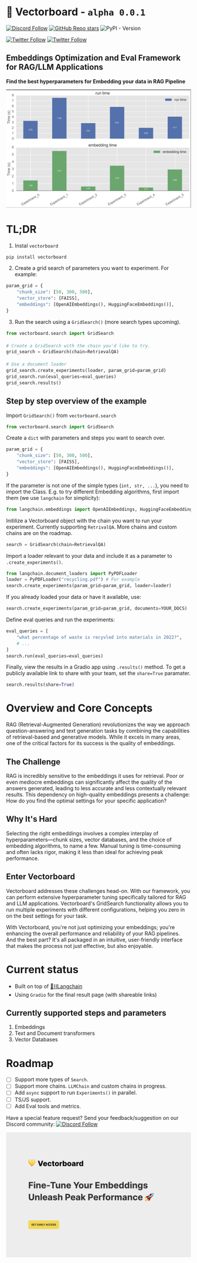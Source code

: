 # 💛 Vectorboard - `alpha 0.0.1`

[![Discord Follow](https://dcbadge.vercel.app/api/server/Ev48fWkbSu?style=flat)](https://discord.gg/Ev48fWkbSu)
[![GitHub Repo stars](https://img.shields.io/github/stars/vectorboard/vectorboard?style=social)](https://github.com/vectorboard/vectorboard)
![PyPI - Version](https://img.shields.io/pypi/v/vectorboard?style=social)

[![Twitter Follow](https://img.shields.io/twitter/follow/vectorboard?style=social)](https://twitter.com/vectorboard)
[![Twitter Follow](https://img.shields.io/twitter/follow/thehamedmp?style=social)](https://twitter.com/thehamedmp)

## Embeddings Optimization and Eval Framework for RAG/LLM Applications

**Find the best hyperparameters for Embedding your data in RAG Pipeline**

![vectorboard banner image](docs/images/benchmark.png)

# TL;DR

1. Instal `vectorboard`

```bash
pip install vectorboard
```

2. Create a grid search of parameters you want to experiment. For example:

```python
param_grid = {
    "chunk_size": [50, 300, 500],
    "vector_store": [FAISS],
    "embeddings": [OpenAIEmbeddings(), HuggingFaceEmbeddings()],
}
```

3. Run the search using a `GridSearch()` (more search types upcoming).

```python
from vectorboard.search import GridSearch

# Create a GridSearch with the chain you'd like to try.
grid_search = GridSearch(chain=RetrievalQA)

# Use a document loader
grid_search.create_experiments(loader, param_grid=param_grid)
grid_search.run(eval_queries=eval_queries)
grid_search.results()
```

## Step by step overview of the example

Import `GridSearch()` from `vectorboard.search`

```python
from vectorboard.search import GridSearch
```

Create a `dict` with parameters and steps you want to search over.

```python
param_grid = {
    "chunk_size": [50, 300, 500],
    "vector_store": [FAISS],
    "embeddings": [OpenAIEmbeddings(), HuggingFaceEmbeddings()],
}
```

If the parameter is not one of the simple types (`int, str, ...`), you need to import the Class. E.g. to try different Embedding algorithms, first import them (we use `langchain` for simplicity):

```python
from langchain.embeddings import OpenAIEmbeddings, HuggingFaceEmbeddings
```

Initilize a Vectorboard object with the chain you want to run your experiment. Currently supporting `RetrivalQA`. More chains and custom chains are on the roadmap.

```python
search = GridSearch(chain=RetrievalQA)
```

Import a loader relevant to your data and include it as a parameter to `.create_experiments()`.

```python
from langchain.document_loaders import PyPDFLoader
loader = PyPDFLoader("recycling.pdf") # For example
search.create_experiments(param_grid=param_grid, loader=loader)
```

If you already loaded your data or have it available, use:

```python
search.create_experiments(param_grid=param_grid, documents=YOUR_DOCS)
```

Define eval queries and run the experiments:

```python
eval_queries = [
    "what percentage of waste is recyvled into materials in 2022?",
    # ...
]
search.run(eval_queries=eval_queries)
```

Finally, view the results in a Gradio app using `.results()` method. To get a publicly available link to share with your team, set the `share=True` paramater.

```python
search.results(share=True)
```

# Overview and Core Concepts

RAG (Retrieval-Augmented Generation) revolutionizes the way we approach question-answering and text generation tasks by combining the capabilities of retrieval-based and generative models. While it excels in many areas, one of the critical factors for its success is the quality of embeddings.

## The Challenge

RAG is incredibly sensitive to the embeddings it uses for retrieval. Poor or even mediocre embeddings can significantly affect the quality of the answers generated, leading to less accurate and less contextually relevant results. This dependency on high-quality embeddings presents a challenge: How do you find the optimal settings for your specific application?

## Why It's Hard

Selecting the right embeddings involves a complex interplay of hyperparameters—chunk sizes, vector databases, and the choice of embedding algorithms, to name a few. Manual tuning is time-consuming and often lacks rigor, making it less than ideal for achieving peak performance.

## Enter Vectorboard

Vectorboard addresses these challenges head-on. With our framework, you can perform extensive hyperparameter tuning specifically tailored for RAG and LLM applications. Vectorboard's GridSearch functionality allows you to run multiple experiments with different configurations, helping you zero in on the best settings for your task.

With Vectorboard, you're not just optimizing your embeddings; you're enhancing the overall performance and reliability of your RAG pipelines. And the best part? It's all packaged in an intuitive, user-friendly interface that makes the process not just effective, but also enjoyable.

# Current status

- Built on top of [🦜⛓️Langchain](https://python.langchain.com/docs/get_started/introduction)
- Using `Gradio` for the final result page (with shareable links)

## Currently supported steps and parameters

1. Embeddings
1. Text and Document transformers
1. Vector Databases

# Roadmap

- [ ] Support more types of `Search`.
- [ ] Support more chains. `LLMChain` and custom chains in progress.
- [ ] Add `async` support to run `Experiments()` in parallel.
- [ ] TS/JS support.
- [ ] Add Eval tools and metrics.

Have a special feature request? Send your feedback/suggestion on our Discord community:
[![Discord Follow](https://dcbadge.vercel.app/api/server/Ev48fWkbSu?style=flat)](https://discord.gg/Ev48fWkbSu)

![vectorboard banner image](docs/banner.png)
